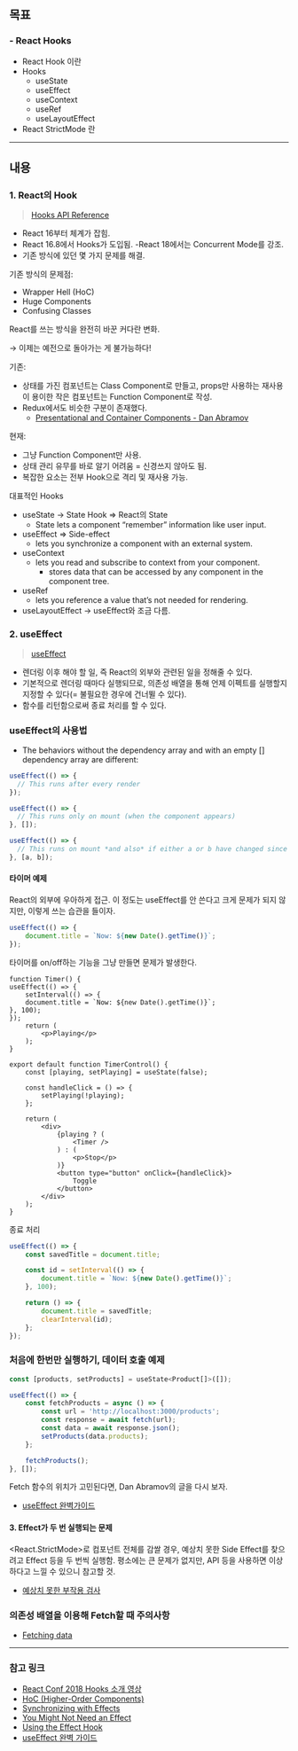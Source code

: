 ## 목표
### - React Hooks

- React Hook 이란
- Hooks
    - useState
    - useEffect
    - useContext
    - useRef
    - useLayoutEffect
- React StrictMode 란

---

## 내용
### 1. React의 Hook

> [Hooks API Reference](https://react.dev/reference/react/hooks)
>

- React 16부터 체계가 잡힘.
- React 16.8에서 Hooks가 도입됨.
-React 18에서는 Concurrent Mode를 강조.
- 기존 방식에 있던 몇 가지 문제를 해결.

기존 방식의 문제점:

- Wrapper Hell (HoC)
- Huge Components
- Confusing Classes

React를 쓰는 방식을 완전히 바꾼 커다란 변화.

→ 이제는 예전으로 돌아가는 게 불가능하다!

기존:

- 상태를 가진 컴포넌트는 Class Component로 만들고, props만 사용하는 재사용이 용이한 작은 컴포넌트는 Function Component로 작성.
- Redux에서도 비슷한 구분이 존재했다.
    - [Presentational and Container Components - Dan Abramov](https://medium.com/@dan_abramov/smart-and-dumb-components-7ca2f9a7c7d0)

현재:

- 그냥 Function Component만 사용.
- 상태 관리 유무를 바로 알기 어려움 = 신경쓰지 않아도 됨.
- 복잡한 요소는 전부 Hook으로 격리 및 재사용 가능.

대표적인 Hooks

- useState → State Hook ⇒ React의 State
    - State lets a component “remember” information like user input.
- useEffect ⇒ Side-effect
  - lets you synchronize a component with an external system.
- useContext
  - lets you read and subscribe to context from your component.
    - stores data that can be accessed by any component in the component tree.
- useRef
  -  lets you reference a value that’s not needed for rendering.
- useLayoutEffect → useEffect와 조금 다름.

### 2. useEffect

> [useEffect](https://beta.reactjs.org/reference/react/useEffect)
>

- 렌더링 이후 해야 할 일, 즉 React의 외부와 관련된 일을 정해줄 수 있다.
- 기본적으로 렌더링 때마다 실행되므로, 의존성 배열을 통해 언제 이펙트를 실행할지 지정할 수 있다(= 불필요한 경우에 건너뛸 수 있다).
- 함수를 리턴함으로써 종료 처리를 할 수 있다.

### useEffect의 사용법
- The behaviors without the dependency array and with an empty [] dependency array are different:
```jsx
useEffect(() => {
  // This runs after every render
});

useEffect(() => {
  // This runs only on mount (when the component appears)
}, []);

useEffect(() => {
  // This runs on mount *and also* if either a or b have changed since the last render
}, [a, b]);
```


#### 타이머 예제

React의 외부에 우아하게 접근. 이 정도는 useEffect를 안 쓴다고 크게 문제가 되지 않지만, 이렇게 쓰는 습관을 들이자.

```jsx
useEffect(() => {
	document.title = `Now: ${new Date().getTime()}`;
});
```
타이머를 on/off하는 기능을 그냥 만들면 문제가 발생한다.
```tsx 
function Timer() {
useEffect(() => {
    setInterval(() => {
    document.title = `Now: ${new Date().getTime()}`;
}, 100);
});
    return (
		<p>Playing</p>
	);
}

export default function TimerControl() {
    const [playing, setPlaying] = useState(false);

	const handleClick = () => {
		setPlaying(!playing);
	};

	return (
		<div>
			{playing ? (
				<Timer />
			) : (
				<p>Stop</p>
			)}
			<button type="button" onClick={handleClick}>
				Toggle
			</button>
		</div>
	);
}
```

종료 처리
```jsx
useEffect(() => {
	const savedTitle = document.title;

	const id = setInterval(() => {
		document.title = `Now: ${new Date().getTime()}`;
	}, 100);

	return () => {
		document.title = savedTitle;
		clearInterval(id);
	};
});
```

### 처음에 한번만 실행하기, 데이터 호출 예제

```jsx
const [products, setProducts] = useState<Product[]>([]);

useEffect(() => {
	const fetchProducts = async () => {
		const url = 'http://localhost:3000/products';
		const response = await fetch(url);
		const data = await response.json();
		setProducts(data.products);
	};

	fetchProducts();
}, []);
```
Fetch 함수의 위치가 고민된다면, Dan Abramov의 글을 다시 보자.

- [useEffect 완벽가이드](https://overreacted.io/a-complete-guide-to-useeffect/)

#### 3. Effect가 두 번 실행되는 문제

<React.StrictMode>로 컴포넌트 전체를 감쌀 경우, 예상치 못한 Side Effect를 찾으려고 Effect 등을 두 번씩 실행함. 평소에는 큰 문제가 없지만, API 등을 사용하면 이상하다고 느낄 수 있으니 참고할 것.

- [예상치 못한 부작용 검사](https://ko.reactjs.org/docs/strict-mode.html#detecting-unexpected-side-effects)

### 의존성 배열을 이용해 Fetch할 때 주의사항

- [Fetching data](https://beta.reactjs.org/learn/synchronizing-with-effects#fetching-data)


---

### 참고 링크
- [React Conf 2018 Hooks 소개 영상](https://youtu.be/dpw9EHDh2bM)
- [HoC (Higher-Order Components)](https://ko.reactjs.org/docs/higher-order-components.html)
- [Synchronizing with Effects](https://beta.reactjs.org/learn/synchronizing-with-effects)
- [You Might Not Need an Effect](https://beta.reactjs.org/learn/you-might-not-need-an-effect)
- [Using the Effect Hook](https://ko.reactjs.org/docs/hooks-effect.html)
- [useEffect 완벽 가이드](https://overreacted.io/a-complete-guide-to-useeffect/)
